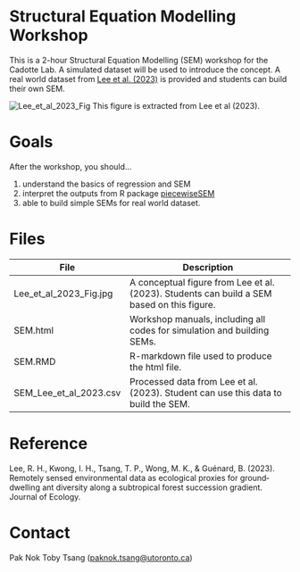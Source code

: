 # Structural Equation Modelling Workshop

This is a 2-hour Structural Equation Modelling (SEM) workshop for the Cadotte Lab. A simulated dataset will be used to introduce the concept. A real world dataset from [Lee et al. (2023)](https://besjournals.onlinelibrary.wiley.com/doi/full/10.1111/1365-2745.14109) is provided and students can build their own SEM.

![Lee_et_al_2023_Fig](https://github.com/tpaknok/SEM_Workshop/assets/43012244/ca3338b3-0bfe-42a7-ba0c-ff925f52cfda)
This figure is extracted from Lee et al (2023).

# Goals

After the workshop, you should...
1) understand the basics of regression and SEM
2) interpret the outputs from R package [piecewiseSEM](https://github.com/jslefche/piecewiseSEM)
3) able to build simple SEMs for real world dataset.

# Files

|File|Description|
|---|---|
|Lee_et_al_2023_Fig.jpg| A conceptual figure from Lee et al. (2023). Students can build a SEM based on this figure.
|SEM.html| Workshop manuals, including all codes for simulation and building SEMs.
|SEM.RMD| R-markdown file used to produce the html file.
|SEM_Lee_et_al_2023.csv| Processed data from Lee et al. (2023). Student can use this data to build the SEM.

# Reference
Lee, R. H., Kwong, I. H., Tsang, T. P., Wong, M. K., & Guénard, B. (2023). Remotely sensed environmental data as ecological proxies for ground‐dwelling ant diversity along a subtropical forest succession gradient. Journal of Ecology.

# Contact
Pak Nok Toby Tsang (paknok.tsang@utoronto.ca)
